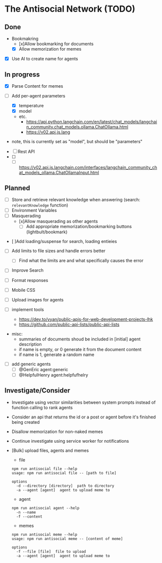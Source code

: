 # The Antisocial Network (TODO)

## Done

- Bookmakring
  - [x]Allow bookmarking for documents
  - [x] Allow memorization for memes
- [x] Use AI to create name for agents

## In progress

- [x] Parse Content for memes

- [ ] Add per-agent parameters
  - [x] temperature
  - [x] model
  - etc.
    - https://api.python.langchain.com/en/latest/chat_models/langchain_community.chat_models.ollama.ChatOllama.html
    - https://v02.api.js.lang
- note, this is currently set as "model", but should be "parameters"
- [ ] Rest API
- [ ] - [ ] https://v02.api.js.langchain.com/interfaces/langchain_community_chat_models_ollama.ChatOllamaInput.html

## Planned

- [ ] Store and retrieve relevant knowledge when answering (search: `relevantKnowledge` function)
- [ ] Environment Variables
- [ ] Masquerading
  - [x]Allow masquerading as other agents
    - [ ] Add appropriate memorization/bookmarking buttons (lightbult/bookmark)
- [ ]Add loading/suspense for search, loading entieies
- [ ] Add limits to file sizes and handle errors better
  - [ ] Find what the limits are and what specifically causes the error
- [ ] Improve Search
- [ ] Format responses
- [ ] Mobile CSS
- [ ] Upload images for agents

- [ ] implement tools
  - https://dev.to/vyan/public-apis-for-web-development-projects-lhk
  - https://github.com/public-api-lists/public-api-lists
- misc:
  - summaries of documents shoud be included in [initial] agent description
  - if name is empty, or 0 generate it from the document content
  - if name is 1, generate a random name
- [ ] add generic agents
  - [ ] @GenEric agent:generic
  - [ ] @HelpfulHenry agent:helpfufhelry

## Investigate/Consider

- Investigate using vector similarities between system prompts instead of function calling to rank agents
- Consider an api that returns the id or a post or agent before it's finished being created
- Disallow memorization for non-naked memes
- Continue investigate using service worker for notifications

- [Bulk] upload files, agents and memes

  - file

  ```shell
  npm run antisocial file --help
  usage: npm run antisocial file -- [path to file]

  options
    -d --directory [directory]  path to directory
    -a --agent [agent]  agent to upload meme to
  ```

  - agent

  ```shell
  npm run antisocial agent --help
    -n --name
    -f --content
  ```

  - memes

  ```shell
  npm run antisocial meme --help
  usage: npm run antisocial meme -- [content of meme]

  options
    -f --file [file]  file to upload
    -a --agent [agent]  agent to upload meme to
  ```
